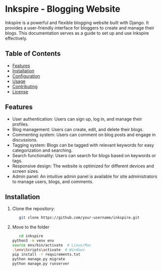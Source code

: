# Inkspire - Blogging Website

Inkspire is a powerful and flexible blogging website built with Django. It provides a user-friendly interface for bloggers to create and manage their blogs. This documentation serves as a guide to set up and use Inkspire effectively.

## Table of Contents

- [Features](#features)
- [Installation](#installation)
- [Configuration](#configuration)
- [Usage](#usage)
- [Contributing](#contributing)
- [License](#license)

## Features

- User authentication: Users can sign up, log in, and manage their profiles.
- Blog management: Users can create, edit, and delete their blogs.
- Commenting system: Users can comment on blog posts and engage in discussions.
- Tagging system: Blogs can be tagged with relevant keywords for easy categorization and searching.
- Search functionality: Users can search for blogs based on keywords or tags.
- Responsive design: The website is optimized for different devices and screen sizes.
- Admin panel: An intuitive admin panel is available for site administrators to manage users, blogs, and comments.

## Installation

1. Clone the repository:

   ```bash
      git clone https://github.com/your-username/inkspire.git
2. Move to  the folder

   ```bash
      cd inkspire
   python3 -m venv env
   source env/bin/activate  # Linux/Mac
   .\env\Scripts\activate  # Windows
   pip install -r requirements.txt
   python manage.py migrate
   python manage.py runserver



